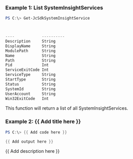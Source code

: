 ### Example 1: List SystemInsightServices
```powershell
PS C:\> Get-JcSdkSystemInsightService



----            ----------
Description     String
DisplayName     String
ModulePath      String
Name            String
Path            String
Pid             Int
ServiceExitCode Int
ServiceType     String
StartType       String
Status          String
SystemId        String
UserAccount     String
Win32ExitCode   Int


```

This function will return a list of all SystemInsightServices.

### Example 2: {{ Add title here }}
```powershell
PS C:\> {{ Add code here }}

{{ Add output here }}
```

{{ Add description here }}

